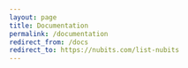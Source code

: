 ```yaml
---
layout: page
title: Documentation
permalink: /documentation
redirect_from: /docs
redirect_to: https://nubits.com/list-nubits
---
```

